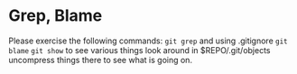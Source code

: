 # Grep, Blame

Please exercise the following commands:
    `git grep`
        and using .gitignore
    `git blame`
    `git show`
        to see various things
    look around in $REPO/.git/objects
        uncompress things there to see what is going on.
